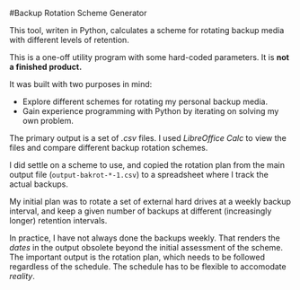 #Backup Rotation Scheme Generator

This tool, writen in Python, calculates a scheme for rotating backup media with different levels of retention.

This is a one-off utility program with some hard-coded parameters. It is **not a finished product.**

It was built with two purposes in mind:
- Explore different schemes for rotating my personal backup media.
- Gain experience programming with Python by iterating on solving my own problem.

The primary output is a set of *.csv* files. I used *LibreOffice Calc* to view the files and compare different backup rotation schemes.

I did settle on a scheme to use, and copied the rotation plan from the main output file (`output-bakrot-*-1.csv`) to a spreadsheet where I track the actual backups.

My initial plan was to rotate a set of external hard drives at a weekly backup interval, and keep a given number of backups at different (increasingly longer) retention intervals.

In practice, I have not always done the backups weekly. That renders the *dates* in the output obsolete beyond the initial assessment of the scheme. The important output is the rotation plan, which needs to be followed regardless of the schedule. The schedule has to be flexible to accomodate *reality*.
